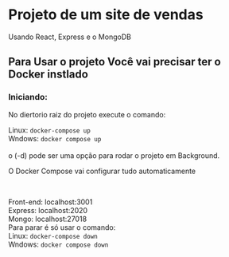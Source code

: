 # Projeto de um site de vendas 
Usando React, Express e o MongoDB

## Para Usar o projeto Você vai precisar ter o Docker instlado

### Iniciando:
No diertorio raiz do projeto execute o comando:

Linux: `docker-compose up` <br>
Wndows: `docker compose up`<br>
<br>
o (-d) pode ser uma opção para rodar o projeto em Background.
<br>

O Docker Compose vai configurar tudo automaticamente

<br>

Front-end: <a>localhost:3001</a><br>
Express:   <a>localhost:2020</a><br>
Mongo:     <a>localhost:27018</a>
<br>
Para parar é só usar o comando:
<br>
Linux: `docker-compose down` <br>
Wndows: `docker compose down`<br>
<br>
